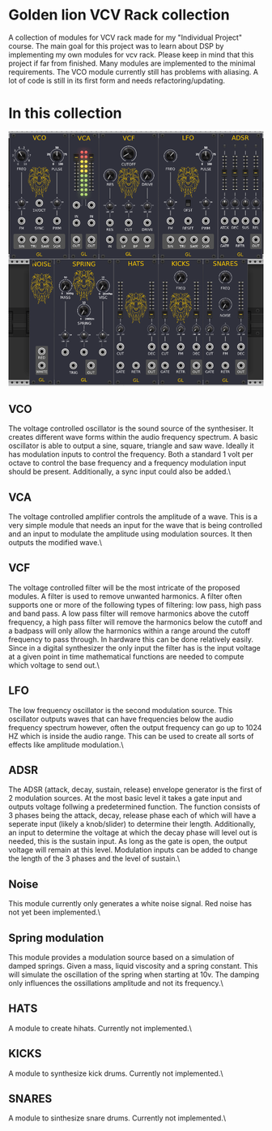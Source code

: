 # Golden lion VCV Rack collection
A collection of modules for VCV rack made for my "Individual Project" course.
The main goal for this project was to learn about DSP by implementing my own modules for vcv rack.
Please keep in mind that this project if far from finished. Many modules are implemented to the minimal requirements. 
The VCO module currently still has problems with aliasing. A lot of code is still in its first form and needs 
refactoring/updating.
# In this collection
![](/docs/ALL.png)
## VCO
The voltage controlled oscillator is the sound source of the synthesiser. It creates different wave forms within the 
audio frequency spectrum. A basic oscillator is able to output a sine, square, triangle and saw wave. Ideally it has 
modulation inputs to control the frequency. Both a standard 1 volt per octave to control the base frequency and a 
frequency modulation input should be present. Additionally, a sync input could also be added.\

## VCA
The voltage controlled amplifier controls the amplitude of a wave. This is a very simple module that needs an input for 
the wave that is being controlled and an input to modulate the amplitude using modulation sources. It then outputs the 
modified wave.\

## VCF
The voltage controlled filter will be the most intricate of the proposed modules. A filter is used to remove unwanted 
harmonics. A filter often supports one or more of the following types of filtering: low pass, high pass and band pass. 
A low pass filter will remove harmonics above the cutoff frequency, a high pass filter will remove the harmonics below 
the cutoff and a badpass will only allow the harmonics within a range around the cutoff frequency to pass through.
In hardware this can be done relatively easily. Since in a digital synthesizer the only input the filter has is the 
input voltage at a given point in time mathematical functions are needed to compute which voltage to send out.\

## LFO
The low frequency oscillator is the second modulation source. This oscillator outputs waves that can have frequencies 
below the audio frequency spectrum however, often the output frequency can go up to 1024 HZ which is inside the audio 
range. This can be used to create all sorts of effects like amplitude modulation.\

## ADSR
The ADSR (attack, decay, sustain, release) envelope generator is the first of 2 modulation sources. At the most basic 
level it takes a gate input and outputs voltage follwing a predetermined function. The function consists of 3 phases 
being the attack, decay, release phase each of which will have a seperate input (likely a knob/slider) to determine 
their length. Additionally, an input to determine the voltage at which the decay phase will level out is needed, this is 
the sustain input. As long as the gate is open, the output voltage will remain at this level. Modulation inputs can be 
added to change the length of the 3 phases and the level of sustain.\

## Noise
This module currently only generates a white noise signal. Red noise has not yet been implemented.\

## Spring modulation
This module provides a modulation source based on a simulation of damped springs. Given a mass, liquid viscosity and a
spring constant. This will simulate the oscillation of the spring when starting at 10v. The damping only influences the
ossillations amplitude and not its frequency.\

## HATS
A module to create hihats.
Currently not implemented.\

## KICKS
A module to synthesize kick drums.
Currently not implemented.\

## SNARES
A module to sinthesize snare drums.
Currently not implemented.\
